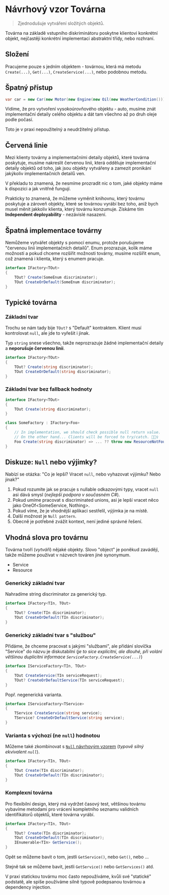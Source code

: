 # Návrhový vzor Továrna

> Zjednodušuje vytváření složitých objektů.

Továrna na základě vstupního diskriminátoru poskytne klientovi konkrétní objekt, nejčastěji konkrétní implementaci abstraktní třídy, nebo rozhraní.

## Složení

Pracujeme pouze s jedním objektem - továrnou, která má metodu `Create(...)`, `Get(...)`, `CreateService(...)`, nebo podobnou metodu.

## Špatný přístup

```csharp
var car = new Car(new Motor(new Engine(new Oil(new WeatherCondition()))));
```

Vidíme, že pro vytvoření vysokoúrovňového objektu - auto, musíme znát implementační detaily celého objektu a dát tam všechno až po druh oleje podle počasí.

Toto je v praxi nepoužitelný a neudržitelný přístup.

## Červená linie

Mezi klienty továrny a implementačními detaily objektů, které továrna poskytuje, musíme nakreslit červenou linii, která odděluje implementační detaily objektů od toho, jak jsou objekty vytvářeny a zamezit pronikání jakýkoliv implementačních detailů ven.

V překladu to znamená, že nesmíme prozradit nic o tom, jaké objekty máme k dispozici a jak vnitřně fungují.

Prakticky to znamená, že můžeme vyměnit knihovnu, který továrnu poskytuje a zároveň objekty, které se továrnou vyrábí bez toho, aniž bych musel měnit jakkoliv klienta, který továrnu konzumuje. Získáme tím **Independent deployability** - nezávislé nasazení.

## Špatná implementace továrny

Nemůžeme vytvářet objekty s pomocí enumu, protože porušujeme "červenou linii implementačních detailů". Enum prozrazuje, kolik máme možností a pokud chceme rozšířit možnosti továrny, musíme rozšířit enum, což znamená i klienta, který s enumem pracuje.

```csharp
interface IFactory<TOut>
{
    TOut? Create(SomeEnum discriminator);
    TOut CreateOrDefault(SomeEnum discriminator);
}
```

## Typické továrna

### Základní tvar

Trochu se nám tady bije `TOut?` s "Default" kontraktem. Klient musí kontrolovat `null`, ale jde to vyřešit i jinak.

Typ `string` snese všechno, takže neprozrazuje žádné implementační detaily a **neporušuje červenou linii**.

```csharp
interface IFactory<TOut>
{
    TOut? Create(string discriminator);
    TOut CreateOrDefault(string discriminator);
}
```

### Základní tvar bez fallback hodnoty

```csharp
interface IFactory<TOut>
{
    TOut Create(string discriminator);
}

class SomeFactory : IFactory<Foo>
{
    // In implementation, we should check possible null return value.
    // On the other hand... Clients will be forced to try/catch. 🤷🏿‍♀️
    Foo Create(string discriminator) => ... ?? throw new ResourceNotFoundException();
}
```

## Diskuze: `Null` nebo výjimky?

Nabízí se otázka: "Co je lepší? Vracet `null`, nebo vyhazovat výjimku? Nebo jinak?"

1. Pokud rozumíte jak se pracuje s nullable odkazovými typy, vracet `null` asi dává smysl (_nejlepší podpora v současném C#_).
2. Pokud umíme pracovat s discriminated unions, asi je lepší vracet něco jako OneOf<SomeService, Nothing>.
3. Pokud víme, že je vhodnější aplikaci sestřelil, výjimka je na místě.
4. Další možnost je `Null pattern`.
5. Obecně je potřebné zvážit kontext, není jediné správné řešení.

## Vhodná slova pro továrnu

Továrna tvoří (_vytváří_) nějaké objekty. Slovo "object" je poněkud zavádějí, takže můžeme používat v názvech továren jiné synonymum.

* Service
* Resource

### Generický základní tvar

Nahradíme string discriminator za generický typ.

```csharp
interface IFactory<TIn, TOut>
{
    TOut? Create(TIn discriminator);
    TOut CreateOrDefault(TIn discriminator);
}
```

### Generický základní tvar s "službou"

Přidáme, že chceme pracovat s jakými "službami", ale přidání slovíčka "Service" do názvu je diskutabilní (_je to sice explicitní, ale dlouhé, při volání většinou duplicitní informace `ServiceFactory.CreateService(...)`_)

```csharp
interface IServiceFactory<TIn, TOut>
{
    TOut CreateService(TIn serviceRequest);
    TOut? CreateOrDefaultService(TIn serviceRequest);
}
```

Popř. negenerická varianta.

```csharp
interface IServiceFactory<TService>
{
    TService CreateService(string service);
    TService? CreateOrDefaultService(string service);
}
```

### Varianta s výchozí (ne `null`) hodnotou

Můžeme také zkombinovat s [`Null` návrhovým vzorem](https://en.wikipedia.org/wiki/Null_object_pattern) (_typově silný ekvivalent `null`_).

```csharp
interface IFactory<TIn, TOut>
{
    TOut Create(TIn discriminator);
    TOut CreateOrDefault(TIn discriminator);
}
```

### Komplexní továrna

Pro flexibilní design, který má vydržet časový test, většinou továrnu vybavíme metodami pro vrácení kompletního seznamu validních identifikátorů objektů, které továrna vyrábí.

```csharp
interface IFactory<TIn, TOut>
{
    TOut? Create(TIn discriminator);
    TOut CreateOrDefault(TIn discriminator);
    IEnumerable<TIn> GetService();
}
```

Opět se můžeme bavit o tom, jestli `GetService()`, nebo `Get()`, nebo ...

Stejně tak se můžeme bavit, jestli `GetService()` nebo `GetServices()` atd.

V praxi statickou továrnu moc často nepoužíváme, kvůli své "statické" podstatě, ale spíše používáme silně typově podepsanou továrnou a dependency injection.
